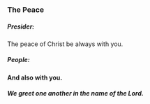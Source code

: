 ### The Peace
##### Presider:
The peace of Christ be always with you.

##### **People:**
**And also with you.**

##### We greet one another in the name of the Lord.
